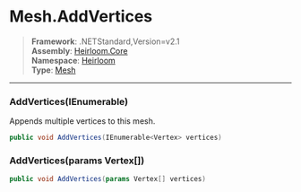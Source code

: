 # Mesh.AddVertices

> **Framework**: .NETStandard,Version=v2.1  
> **Assembly**: [Heirloom.Core][0]  
> **Namespace**: [Heirloom][0]  
> **Type**: [Mesh][1]

--------------------------------------------------------------------------------

### AddVertices(IEnumerable<Vertex>)

Appends multiple vertices to this mesh.

```cs
public void AddVertices(IEnumerable<Vertex> vertices)
```

### AddVertices(params Vertex[])

```cs
public void AddVertices(params Vertex[] vertices)
```

[0]: ../Heirloom.Core.md
[1]: Heirloom.Mesh.md
